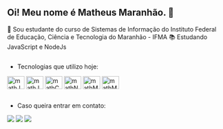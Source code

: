 ## Oi! Meu nome é Matheus Maranhão. 👋

🚀 Sou estudante do curso de Sistemas de Informação do Instituto Federal de Educação, Ciência e Tecnologia do Maranhão - IFMA
📚 Estudando JavaScript e NodeJs

##
 - Tecnologias que utilizo hoje:
 
<div>
  <img align="center" alt="mathJS" height="30" width="40" src="https://cdn.jsdelivr.net/gh/devicons/devicon/icons/javascript/javascript-original.svg">
  <img align="center" alt="mathJava"  height="30" width="40" src="https://cdn.jsdelivr.net/gh/devicons/devicon/icons/java/java-original-wordmark.svg">
  <img align="center" alt="mathC" height="30" width="40" src="https://cdn.jsdelivr.net/gh/devicons/devicon/icons/c/c-original.svg">
  <img align="center" alt="mathNodeJs" height="30" width="40" src="https://cdn.jsdelivr.net/gh/devicons/devicon/icons/nodejs/nodejs-original.svg">
  <img align="center" alt="mathMysql" height="30" width="40" src="https://cdn.jsdelivr.net/gh/devicons/devicon/icons/mysql/mysql-original.svg">
  <img align="center" alt="mathMongo" height="30" width="40" src="https://cdn.jsdelivr.net/gh/devicons/devicon/icons/mongodb/mongodb-original.svg">
</div>

##
- Caso queira entrar em contato:
<div>
  <a href="" target="_blank"><img src="https://img.shields.io/badge/LinkedIn-0077B5?style=for-the-badge&logo=linkedin&logoColor=white" target="_blank"></a>
  <a href="" target="_blank"><img src="https://img.shields.io/badge/Gmail-D14836?style=for-the-badge&logo=gmail&logoColor=white" target="_blank"></a>
  <a href="" target="_blank"><img src="https://img.shields.io/badge/Instagram-E4405F?style=for-the-badge&logo=instagram&logoColor=white" target="_blank"></a>
  
</div>
